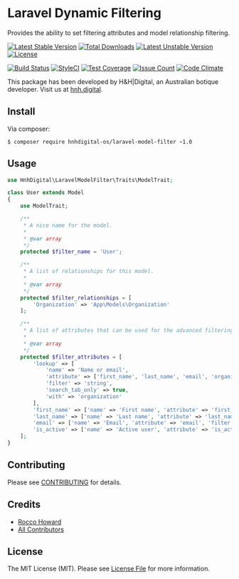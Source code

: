 # Laravel Dynamic Filtering

Provides the ability to set filtering attributes and model relationship filtering.

[![Latest Stable Version](https://poser.pugx.org/hnhdigital-os/laravel-model-filter/v/stable.svg)](https://packagist.org/packages/hnhdigital-os/laravel-model-filter) [![Total Downloads](https://poser.pugx.org/hnhdigital-os/laravel-model-filter/downloads.svg)](https://packagist.org/packages/hnhdigital-os/laravel-model-filter) [![Latest Unstable Version](https://poser.pugx.org/hnhdigital-os/laravel-model-filter/v/unstable.svg)](https://packagist.org/packages/hnhdigital-os/laravel-model-filter) [![License](https://poser.pugx.org/hnhdigital-os/laravel-model-filter/license.svg)](https://packagist.org/packages/hnhdigital-os/laravel-model-filter)

[![Build Status](https://travis-ci.org/hnhdigital-os/laravel-model-filter.svg?branch=master)](https://travis-ci.org/hnhdigital-os/laravel-model-filter) [![StyleCI](https://styleci.io/repos/61543411/shield?branch=master)](https://styleci.io/repos/61543411) [![Test Coverage](https://codeclimate.com/github/hnhdigital-os/laravel-model-filter/badges/coverage.svg)](https://codeclimate.com/github/hnhdigital-os/laravel-model-filter/coverage) [![Issue Count](https://codeclimate.com/github/hnhdigital-os/laravel-model-filter/badges/issue_count.svg)](https://codeclimate.com/github/hnhdigital-os/laravel-model-filter) [![Code Climate](https://codeclimate.com/github/hnhdigital-os/laravel-model-filter/badges/gpa.svg)](https://codeclimate.com/github/hnhdigital-os/laravel-model-filter) 

This package has been developed by H&H|Digital, an Australian botique developer. Visit us at [hnh.digital](http://hnh.digital).

## Install

Via composer:

`$ composer require hnhdigital-os/laravel-model-filter ~1.0`

## Usage

```php
use HnhDigital\LaravelModelFilter\Traits\ModelTrait;

class User extends Model
{
    use ModelTrait;

    /**
     * A nice name for the model.
     *
     * @var array
     */
    protected $filter_name = 'User';

    /**
     * A list of relationships for this model.
     *
     * @var array
     */
    protected $filter_relationships = [
        'Organization' => 'App\Models\Organization'
    ];

    /**
     * A list of attributes that can be used for the advanced filtering trait.
     *
     * @var array
     */
    protected $filter_attributes = [
        'lookup' => [
            'name' => 'Name or email',
            'attribute' => ['first_name', 'last_name', 'email', 'organization.name'],
            'filter' => 'string',
            'search_tab_only' => true,
            'with' => 'organization'
        ],
        'first_name' => ['name' => 'First name', 'attribute' => 'first_name', 'filter' => 'string'],
        'last_name' => ['name' => 'Last name', 'attribute' => 'last_name', 'filter' => 'string'],
        'email' => ['name' => 'Email', 'attribute' => 'email', 'filter' => 'string'],
        'is_active' => ['name' => 'Active user', 'attribute' => 'is_active', 'filter' => 'boolean']
    ];
}
```

## Contributing

Please see [CONTRIBUTING](https://github.com/hnhdigital-os/laravel-model-filter/blob/master/CONTRIBUTING.md) for details.

## Credits

* [Rocco Howard](https://github.com/therocis)
* [All Contributors](https://github.com/hnhdigital-os/laravel-model-filter/contributors)

## License

The MIT License (MIT). Please see [License File](https://github.com/hnhdigital-os/laravel-model-filter/blob/master/LICENSE) for more information.
